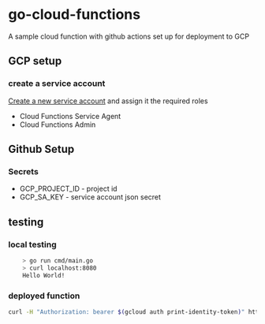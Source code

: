 # go-cloud-functions

A sample cloud function with github actions set up for deployment to GCP

## GCP setup

### create a service account

[Create a new service account](https://console.cloud.google.com/iam-admin/serviceaccounts/create) and assign it the required roles

* Cloud Functions Service Agent
* Cloud Functions Admin

## Github Setup

### Secrets

* GCP_PROJECT_ID - project id
* GCP_SA_KEY - service account json secret

## testing

### local testing

```bash
    > go run cmd/main.go
    > curl localhost:8080
    Hello World!
```

### deployed function

```bash
curl -H "Authorization: bearer $(gcloud auth print-identity-token)" https://<region>-<project_id>.cloudfunctions.net/go-cloud-function-template
 ```
